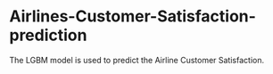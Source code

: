 # Airlines-Customer-Satisfaction-prediction
The LGBM model is used to predict the Airline Customer Satisfaction. 
